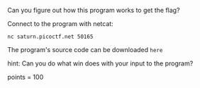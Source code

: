 Can you figure out how this program works to get the flag? 

Connect to the program with netcat: 

    nc saturn.picoctf.net 50165 

The program's source code can be downloaded `here`

hint: Can you do what win does with your input to the program?

points = 100
